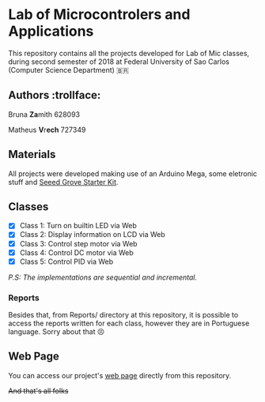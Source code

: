 # Lab of Microcontrolers and Applications

This repository contains all the projects developed for Lab of Mic classes, during second semester of 2018 at Federal University of Sao Carlos (Computer Science Department) 🇧🇷

## Authors :trollface:
Bruna **Za**mith 628093

Matheus **V**r**ech** 727349

## Materials
All projects were developed making use of an Arduino Mega, some eletronic stuff and [Seeed Grove Starter Kit](https://www.seeedstudio.com/Grove-Starter-Kit-for-Arduino-p-1855.html).

## Classes
- [x] Class 1: Turn on builtin LED via Web
- [x] Class 2: Display information on LCD via Web
- [x] Class 3: Control step motor via Web
- [x] Class 4: Control DC motor via Web
- [x] Class 5: Control PID via Web

_P.S: The implementations are sequential and incremental._

### Reports
Besides that, from Reports/ directory at this repository, it is possible to access the reports written for each class, however they are in Portuguese language. Sorry about that :persevere:

## Web Page
You can access our project's [web page](https://whoismath.github.io/zavech/) directly from this repository.





~~And that's all folks~~
